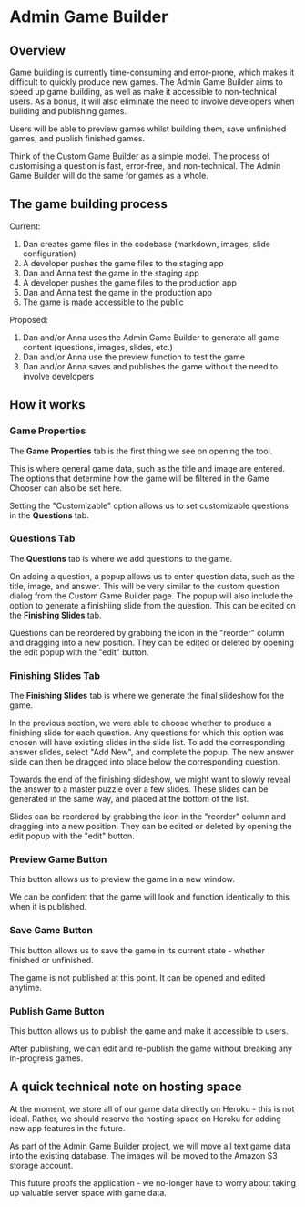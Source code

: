 # Admin Game Builder

## Overview

Game building is currently time-consuming and error-prone, which makes it difficult to quickly produce new games. The Admin Game Builder aims to speed up game building, as well as make it accessible to non-technical users. As a bonus, it will also eliminate the need to involve developers when building and publishing games.

Users will be able to preview games whilst building them, save unfinished games, and publish finished games.

Think of the Custom Game Builder as a simple model. The process of customising a question is fast, error-free, and non-technical. The Admin Game Builder will do the same for games as a whole.

## The game building process

Current:

1. Dan creates game files in the codebase (markdown, images, slide configuration)
2. A developer pushes the game files to the staging app
3. Dan and Anna test the game in the staging app
4. A developer pushes the game files to the production app
5. Dan and Anna test the game in the production app
6. The game is made accessible to the public

Proposed:

1. Dan and/or Anna uses the Admin Game Builder to generate all game content (questions, images, slides, etc.)
2. Dan and/or Anna use the preview function to test the game
3. Dan and/or Anna saves and publishes the game without the need to involve developers

## How it works

### Game Properties

The **Game Properties** tab is the first thing we see on opening the tool.

This is where general game data, such as the title and image are entered. The options that determine how the game will be filtered in the Game Chooser can also be set here.

Setting the "Customizable" option allows us to set customizable questions in the **Questions** tab.

### Questions Tab

The **Questions** tab is where we add questions to the game.

On adding a question, a popup allows us to enter question data, such as the title, image, and answer. This will be very similar to the custom question dialog from the Custom Game Builder page. The popup will also include the option to generate a finishiing slide from the question. This can be edited on the **Finishing Slides** tab.

Questions can be reordered by grabbing the icon in the "reorder" column and dragging into a new position. They can be edited or deleted by opening the edit popup with the "edit" button.

### Finishing Slides Tab

The **Finishing Slides** tab is where we generate the final slideshow for the game.

In the previous section, we were able to choose whether to produce a finishing slide for each question. Any questions for which this option was chosen will have existing slides in the slide list. To add the corresponding answer slides, select "Add New", and complete the popup. The new answer slide can then be dragged into place below the corresponding question.

Towards the end of the finishing slideshow, we might want to slowly reveal the answer to a master puzzle over a few slides. These slides can be generated in the same way, and placed at the bottom of the list.

Slides can be reordered by grabbing the icon in the "reorder" column and dragging into a new position. They can be edited or deleted by opening the edit popup with the "edit" button.

### Preview Game Button

This button allows us to preview the game in a new window. 

We can be confident that the game will look and function identically to this when it is published.

### Save Game Button

This button allows us to save the game in its current state - whether finished or unfinished.

The game is not published at this point. It can be opened and edited anytime.

### Publish Game Button

This button allows us to publish the game and make it accessible to users.

After publishing, we can edit and re-publish the game without breaking any in-progress games.

## A quick technical note on hosting space

At the moment, we store all of our game data directly on Heroku - this is not ideal. Rather, we should reserve the hosting space on Heroku for adding new app features in the future.

As part of the Admin Game Builder project, we will move all text game data into the existing database. The images will be moved to the Amazon S3 storage account.

This future proofs the application - we no-longer have to worry about taking up valuable server space with game data.